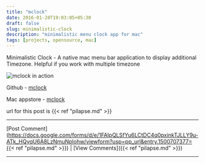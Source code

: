 ```yaml
---
title: "mclock"
date: 2016-01-28T19:03:05+05:30
draft: false
slug: minimalistic-clock
description: "minimalistic menu clock app for mac"
tags: [projects, opensource, mac]
---
```



Minimalistic Clock - A native mac menu bar application to display additional Timezone. Helpful if you work with multiple timezone

![mclock in action](../../assets/mclock-in-action.png)


Github - [mclock](https://github.com/palaniraja/mclock)

Mac appstore - [mclock](https://itunes.apple.com/WebObjects/MZStore.woa/wa/viewSoftware?id=1076119164&mt=12)

url for this post is {{< ref "pilapse.md" >}}



---


[Post Comment](https://docs.google.com/forms/d/e/1FAIpQLSfYu6LCtDC4q0pxinkTJLLY9u-ATk_HQyqU6A8LzNmuNplohw/viewform?usp=pp_url&entry.1500707377={{< ref "pilapse.md" >}}) | [View Comments]({{< ref "pilapse.md" >}})

---